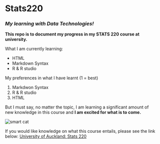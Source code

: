 # Stats220

### *My learning with Data Technologies!*

**This repo is to document my progress in my STATS 220 course at university.**

What I am currently learning:
* HTML
* Markdown Syntax
* R & R studio

My preferences in what I have learnt (1 = best)
1. Markdwon Syntax 
2. R & R studio
3. HTML

But I must say, no matter the topic, I am learning a significant amount of new knowledge in this course and **I am excited for what is to come.** 

![smart cat](https://gifdb.com/images/thumbnail/smart-cat-at-laptop-pc-0onntgj5bnj72p09.gif)

If you would like knowledge on what this course entails, please see the link below:
[University of Auckland: Stats 220](https://courseoutline.auckland.ac.nz/dco/course/STATS/220/1243)
